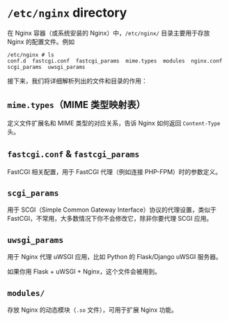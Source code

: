 # `/etc/nginx` directory

在 Nginx 容器（或系统安装的 Nginx）中，`/etc/nginx/` 目录主要用于存放 Nginx 的配置文件。例如

```shell
/etc/nginx # ls
conf.d  fastcgi.conf  fastcgi_params  mime.types  modules  nginx.conf  scgi_params  uwsgi_params
```

接下来，我们将详细解析列出的文件和目录的作用：





## `mime.types`（MIME 类型映射表）

定义文件扩展名和 MIME 类型的对应关系，告诉 Nginx 如何返回 `Content-Type` 头。





## `fastcgi.conf` & `fastcgi_params`

FastCGI 相关配置，用于 FastCGI 代理（例如连接 PHP-FPM）时的参数定义。



## `scgi_params`

用于 SCGI（Simple Common Gateway Interface）协议的代理设置，类似于 FastCGI，不常用，大多数情况下你不会修改它，除非你要代理 SCGI 应用。



## `uwsgi_params`

用于 Nginx 代理 uWSGI 应用，比如 Python 的 Flask/Django uWSGI 服务器。

如果你用 Flask + uWSGI + Nginx，这个文件会被用到。



## `modules/`

存放 Nginx 的动态模块（`.so` 文件），可用于扩展 Nginx 功能。

